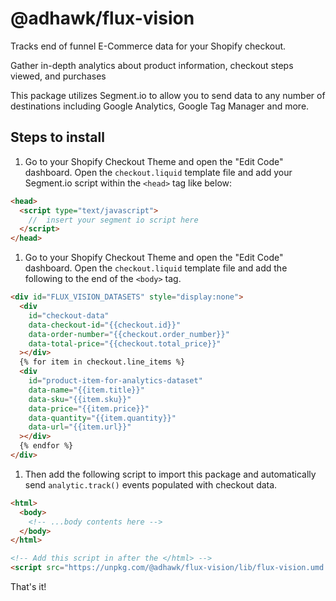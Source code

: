 # @adhawk/flux-vision

Tracks end of funnel E-Commerce data for your Shopify checkout.

Gather in-depth analytics about product information, checkout steps viewed, and purchases

This package utilizes Segment.io to allow you to send data to any number of destinations including Google Analytics, Google Tag Manager and more.

## Steps to install

1.  Go to your Shopify Checkout Theme and open the "Edit Code" dashboard. Open the `checkout.liquid` template file and add your Segment.io script within the `<head>` tag like below:

```html
<head>
  <script type="text/javascript">
    //  insert your segment io script here
  </script>
</head>
```

1. Go to your Shopify Checkout Theme and open the "Edit Code" dashboard. Open the `checkout.liquid` template file and add the following to the end of the `<body>` tag.

```html
<div id="FLUX_VISION_DATASETS" style="display:none">
  <div
    id="checkout-data"
    data-checkout-id="{{checkout.id}}"
    data-order-number="{{checkout.order_number}}"
    data-total-price="{{checkout.total_price}}"
  ></div>
  {% for item in checkout.line_items %}
  <div
    id="product-item-for-analytics-dataset"
    data-name="{{item.title}}"
    data-sku="{{item.sku}}"
    data-price="{{item.price}}"
    data-quantity="{{item.quantity}}"
    data-url="{{item.url}}"
  ></div>
  {% endfor %}
</div>
```

1. Then add the following script to import this package and automatically send `analytic.track()` events populated with checkout data.

```html
<html>
  <body>
    <!-- ...body contents here -->
  </body>
</html>

<!-- Add this script in after the </html> -->
<script src="https://unpkg.com/@adhawk/flux-vision/lib/flux-vision.umd.min.js"></script>
```

That's it!
